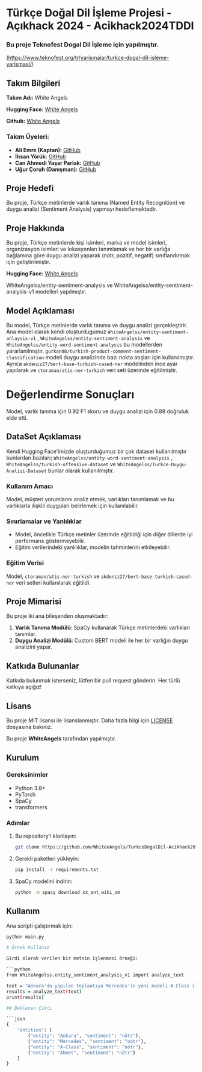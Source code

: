# Türkçe Doğal Dil İşleme Projesi - Açıkhack 2024 - Acikhack2024TDDI
### Bu proje Teknofest Dogal Dil İşleme için yapılmıştır. 
(https://www.teknofest.org/tr/yarismalar/turkce-dogal-dil-isleme-yarismasi/)


## Takım Bilgileri

**Takım Adı:** White Angels

**Hugging Face:** [White Angels](https://huggingface.co/WhiteAngelss)

**Github:** [White Angels](https://github.com/WhiteeAngels)

### Takım Üyeleri:

- **Ali Emre (Kaptan):** [GitHub](https://github.com/Aliemree)
- **İhsan Yörük:** [GitHub](https://github.com/yorukihsan1)
- **Can Ahmedi Yaşar Parlak:** [GitHub](https://github.com/canahmed)
- **Uğur Çoruh (Danışman):** [GitHub](https://github.com/ucoruh)

## Proje Hedefi

Bu proje, Türkçe metinlerde varlık tanıma (Named Entity Recognition) ve duygu analizi (Sentiment Analysis) yapmayı hedeflemektedir.

## Proje Hakkında

Bu proje, Türkçe metinlerde kişi isimleri, marka ve model isimleri, organizasyon isimleri ve lokasyonları tanımlamak ve her bir varlığa bağlamına göre duygu analizi yaparak (nötr, pozitif, negatif) sınıflandırmak için geliştirilmiştir.

**Hugging Face:** [White Angels](https://huggingface.co/WhiteAngelss)

WhiteAngelss/entity-sentiment-analysis ve WhiteAngelss/entity-sentiment-analysis-v1 modelleri yapılmıştır.

## Model Açıklaması

Bu model, Türkçe metinlerde varlık tanıma ve duygu analizi gerçekleştirir. Ana model olarak kendi oluşturdugumuz `WhiteAngelss/entity-sentiment-anlaysis-v1` , `WhiteAngelss/entity-sentiment-analysis` ve `WhiteAngelss/entity-word-sentiment-analysis` bu modellerden yararlanılmıştır. `gurkan08/turkish-product-comment-sentiment-classification` modeli duygu analizinde bazı nokta atışları için kullanılmıştır. Ayrıca `akdeniz27/bert-base-turkish-cased-ner` modelinden ince ayar yapılarak ve `ctoraman/atis-ner-turkish` veri seti üzerinde eğitilmiştir. 

# Değerlendirme Sonuçları

Model, varlık tanıma için 0.92 F1 skoru ve duygu analizi için 0.88 doğruluk elde etti.

## DataSet Açıklaması
Kendi Hugging Face'imizde oluşturduğumuz bir çok dataset  kullanılmıştır bunlardan bazıları; `WhiteAngelss/entity-word-sentiment-analysis` , `WhiteAngelss/turkish-offensive-dataset`  ve `WhiteAngelss/Turkce-Duygu-Analizi-Dataset` bunlar olarak kullanılmıştır.

### Kullanım Amacı

Model, müşteri yorumlarını analiz etmek, varlıkları tanımlamak ve bu varlıklarla ilişkili duyguları belirlemek için kullanılabilir.

### Sınırlamalar ve Yanlılıklar

- Model, öncelikle Türkçe metinler üzerinde eğitildiği için diğer dillerde iyi performans göstermeyebilir.
- Eğitim verilerindeki yanlılıklar, modelin tahminlerini etkileyebilir.

### Eğitim Verisi

Model, `ctoraman/atis-ner-turkish` ve `akdeniz27/bert-base-turkish-cased-ner` veri setleri kullanılarak eğitildi.

## Proje Mimarisi

Bu proje iki ana bileşenden oluşmaktadır:

1. **Varlık Tanıma Modülü**: SpaCy kullanarak Türkçe metinlerdeki varlıkları tanımlar.
2. **Duygu Analizi Modülü**: Custom BERT modeli ile her bir varlığın duygu analizini yapar.

## Katkıda Bulunanlar

Katkıda bulunmak isterseniz, lütfen bir pull request gönderin. Her türlü katkıya açığız!

## Lisans

Bu proje MIT lisansı ile lisanslanmıştır. Daha fazla bilgi için [LICENSE](./LICENSE) dosyasına bakınız.

Bu proje **WhiteAngels** tarafından yapılmıştır.

## Kurulum

### Gereksinimler

- Python 3.8+
- PyTorch
- SpaCy
- transformers

### Adımlar

1. Bu repository'i klonlayın:
    ```bash
    git clone https://github.com/WhiteeAngels/TurkceDogalDil-Acikhack2024TDDI.git
    ```
2. Gerekli paketleri yükleyin:
    ```bash
    pip install -r requirements.txt
    ```
3. SpaCy modelini indirin:
    ```bash
    python -m spacy download xx_ent_wiki_sm
    ```

## Kullanım

Ana scripti çalıştırmak için:

```bash
python main.py

# Örnek Kullanım

Girdi olarak verilen bir metnin işlenmesi örneği:

```python
from WhiteAngelss.entity_sentiment_analysis_v1 import analyze_text

text = "Ankara'da yapılan toplantıya Mercedes'in yeni modeli A-Class ile Ahmet katıldı."
results = analyze_text(text)
print(results)

## Beklenen Çıktı

```json
{
    "entities": [
        {"entity": "Ankara", "sentiment": "nötr"},
        {"entity": "Mercedes", "sentiment": "nötr"},
        {"entity": "A-Class", "sentiment": "nötr"},
        {"entity": "Ahmet", "sentiment": "nötr"}
    ]
}

